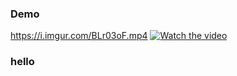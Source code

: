 ### Demo

https://i.imgur.com/BLr03oF.mp4
[![Watch the video](https://i.stack.imgur.com/Vp2cE.png)]([https://youtu.be/vt5fpE0bzSY](https://i.imgur.com/BLr03oF.mp4)https://i.imgur.com/BLr03oF.mp4)

### hello
